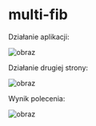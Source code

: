 # multi-fib
Działanie aplikacji:

![obraz](https://user-images.githubusercontent.com/60239006/215281923-e41337f7-1dda-4f7b-80e6-4d3573d240e6.png)

Działanie drugiej strony:

![obraz](https://user-images.githubusercontent.com/60239006/215283899-959a172c-0687-4a5f-8734-732885756a1a.png)


Wynik polecenia:

![obraz](https://user-images.githubusercontent.com/60239006/215282638-972acc62-a50d-4a1e-b04d-240a95f17411.png)
